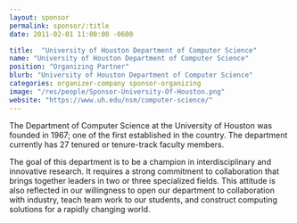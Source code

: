 ```yaml
---
layout: sponsor
permalink: sponsor/:title
date: 2011-02-01 11:00:00 -0600

title:  "University of Houston Department of Computer Science"
name: "University of Houston Department of Computer Science"
position: "Organizing Partner"
blurb: "University of Houston Department of Computer Science"
categories: organizer-company sponsor-organizing
image: "/res/people/Sponsor-University-Of-Houston.png"
website: "https://www.uh.edu/nsm/computer-science/"
---
```


The Department of Computer Science at the University of Houston was founded in 1967; one of the first established in the country. The department currently has 27 tenured or tenure-track faculty members.

The goal of this department is to be a champion in interdisciplinary and innovative research. It requires a strong commitment to collaboration that brings together leaders in two or three specialized fields. This attitude is also reflected in our willingness to open our department to collaboration with industry, teach team work to our students, and construct computing solutions for a rapidly changing world.
